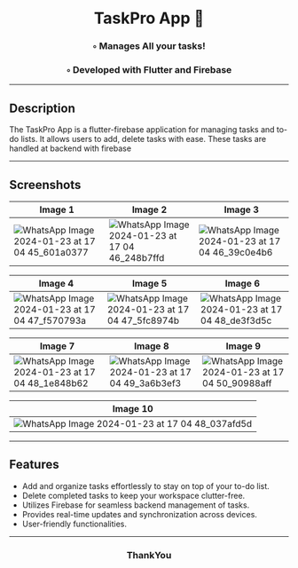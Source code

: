 
<div align="center">
<h1 align="center">

<br>  
TaskPro App 📝
</h1> 
<h3>◦ Manages All your tasks! </h3>
<h3>◦ Developed with Flutter and Firebase </h3> 


</div>

---

## Description

The TaskPro App is a flutter-firebase application for managing tasks and to-do lists. It allows users to add, delete tasks with ease. These tasks are handled at backend with firebase

---
## Screenshots 


| Image 1 | Image 2 | Image 3| 
| ------- | ------- |------- |
| ![WhatsApp Image 2024-01-23 at 17 04 45_601a0377](https://github.com/chinmaywali/Weather-App/assets/123446377/a39e5a9b-3566-4ff8-9fbc-90382c2ff547) | ![WhatsApp Image 2024-01-23 at 17 04 46_248b7ffd](https://github.com/chinmaywali/Weather-App/assets/123446377/ddbef8b6-2580-4fd0-a49c-63d1d2d55876) |![WhatsApp Image 2024-01-23 at 17 04 46_39c0e4b6](https://github.com/chinmaywali/Weather-App/assets/123446377/474e3fd5-69dd-45a4-9a3e-a19997eaee79) |      
                                                                  
| Image 4 | Image 5 | Image 6| 
| ------- | ------- |------- |
| ![WhatsApp Image 2024-01-23 at 17 04 47_f570793a](https://github.com/chinmaywali/Weather-App/assets/123446377/086d8347-43d6-448f-ac00-a1730afe6892)  | ![WhatsApp Image 2024-01-23 at 17 04 47_5fc8974b](https://github.com/chinmaywali/Weather-App/assets/123446377/ed9de979-8251-43a2-a465-842f25458cf0) | ![WhatsApp Image 2024-01-23 at 17 04 48_de3f3d5c](https://github.com/chinmaywali/Weather-App/assets/123446377/6a9c8c7c-ec09-49eb-9858-f9a276759ca6) |             

| Image 7 | Image 8 | Image 9| 
| ------- | ------- |------- |
|![WhatsApp Image 2024-01-23 at 17 04 48_1e848b62](https://github.com/chinmaywali/Weather-App/assets/123446377/bb77f00e-1a3d-4667-bc48-1ae51a6bacea) | ![WhatsApp Image 2024-01-23 at 17 04 49_3a6b3ef3](https://github.com/chinmaywali/Weather-App/assets/123446377/1d286cac-9b9a-4c04-a323-b464a1b6f989) | ![WhatsApp Image 2024-01-23 at 17 04 50_90988aff](https://github.com/chinmaywali/Weather-App/assets/123446377/d7d0eb31-320d-4811-801e-5a461ba0081d)|     

| Image 10|
| ------- | 
| ![WhatsApp Image 2024-01-23 at 17 04 48_037afd5d](https://github.com/chinmaywali/Weather-App/assets/123446377/584dd6af-7cce-4c54-9806-6a92c0aec11d) |

----

## Features

- Add and organize tasks effortlessly to stay on top of your to-do list.
- Delete completed tasks to keep your workspace clutter-free.
- Utilizes Firebase for seamless backend management of tasks.
- Provides real-time updates and synchronization across devices.
- User-friendly functionalities.

----
<div align="center">
<h3>ThankYou</h3>
</div>

  
